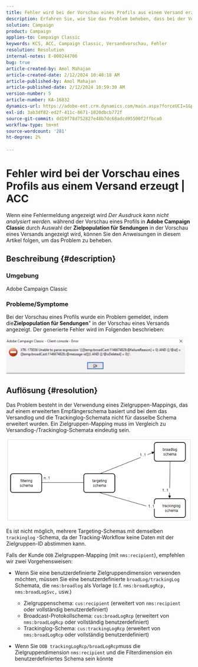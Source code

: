 ```yaml
---
title: Fehler wird bei der Vorschau eines Profils aus einem Versand erzeugt | ACC
description: Erfahren Sie, wie Sie das Problem beheben, dass bei der Vorschau eines Profils in Adobe Campaign Classic ein Fehler erzeugt wird.
solution: Campaign
product: Campaign
applies-to: Campaign Classic
keywords: KCS, ACC, Campaign Classic, Versandvorschau, Fehler
resolution: Resolution
internal-notes: E-000244706
bug: true
article-created-by: Amol Mahajan
article-created-date: 2/12/2024 10:48:18 AM
article-published-by: Amol Mahajan
article-published-date: 2/12/2024 10:59:30 AM
version-number: 5
article-number: KA-16832
dynamics-url: https://adobe-ent.crm.dynamics.com/main.aspx?forceUCI=1&pagetype=entityrecord&etn=knowledgearticle&id=75da0239-94c9-ee11-9079-6045bd006b4b
exl-id: 3ab3df82-ed2f-411c-8671-1020dbcb772f
source-git-commit: dd19f78d752827e48b7dc68adcd95500f2ffbca0
workflow-type: tm+mt
source-wordcount: '281'
ht-degree: 2%

---
```


# Fehler wird bei der Vorschau eines Profils aus einem Versand erzeugt | ACC


Wenn eine Fehlermeldung angezeigt wird *Der Ausdruck kann nicht analysiert werden.* während der Vorschau eines Profils in <b>Adobe Campaign Classic</b> durch Auswahl der <b>Zielpopulation für Sendungen</b> in der Vorschau eines Versands angezeigt wird, können Sie den Anweisungen in diesem Artikel folgen, um das Problem zu beheben.

## Beschreibung {#description}


### <b>Umgebung</b>

Adobe Campaign Classic



### <b>Probleme/Symptome</b>

Bei der Vorschau eines Profils wurde ein Problem gemeldet, indem die<b>Zielpopulation für Sendungen</b>&quot; in der Vorschau eines Versands angezeigt. Der generierte Fehler wird im Folgenden beschrieben:

![](assets/___82da0239-94c9-ee11-9079-6045bd006b4b___.jpeg)




## Auflösung {#resolution}


Das Problem besteht in der Verwendung eines Zielgruppen-Mappings, das auf einem erweiterten Empfängerschema basiert und bei dem das Versandlog und die Trackinglog-Schemata nicht für dasselbe Schema erweitert wurden. Ein Zielgruppen-Mapping muss im Vergleich zu Versandlog-/Trackinglog-Schemata eindeutig sein.

![](assets/3ec555a6-30d1-ec11-a7b5-0022480a8d10.png)

Es ist nicht möglich, mehrere Targeting-Schemas mit demselben `trackinglog` -Schema, da der Tracking-Workflow keine Daten mit der Zielgruppen-ID abstimmen kann.

Falls der Kunde `OOB` Zielgruppen-Mapping (mit `nms:recipient`), empfehlen wir zwei Vorgehensweisen:

- Wenn Sie eine benutzerdefinierte Zielgruppendimension verwenden möchten, müssen Sie eine benutzerdefinierte `broadLog/trackingLog` Schemata, die `nms:broadlog` als Vorlage (c.f. `nms:broadLogRcp, nms:broadLogSvc,` usw.)

   - Zielgruppenschema: `cus:recipient` (erweitert von `nms:recipient` oder vollständig benutzerdefiniert)
   - Broadcast-Protokollschema: `cus:broadLogRcp` (erweitert von `nms:broadLogRcp` oder vollständig benutzerdefiniert)
   - Trackinglog-Schema: `cus:trackingLogRcp` (erweitert von `nms:broadLogRcp` oder vollständig benutzerdefiniert)
- Wenn Sie `OOB trackingLogRcp/broadLogRcp`muss die Zielgruppendimension `nms:recipient` und die Filterdimension ein benutzerdefiniertes Schema sein könnte
